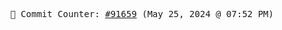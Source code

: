 <p align="center">
    <samp>
        📮 Commit Counter: <a href="https://github.com/Javascript-void0/Javascript-void0/commits/main">#91659</a> (May 25, 2024 @ 07:52 PM)
    </samp>
</p>